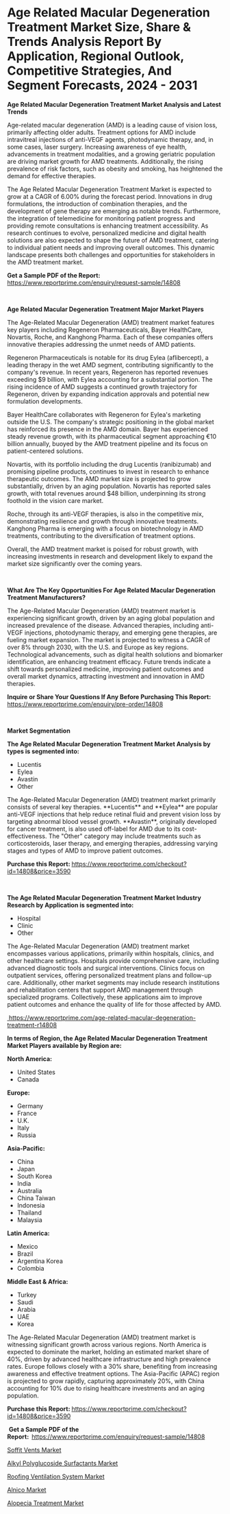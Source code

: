 <p><h1>Age Related Macular Degeneration Treatment Market Size, Share & Trends Analysis Report By Application, Regional Outlook, Competitive Strategies, And Segment Forecasts, 2024 - 2031</h1></p><p><strong>Age Related Macular Degeneration Treatment Market Analysis and Latest Trends</strong></p>
<p><p>Age-related macular degeneration (AMD) is a leading cause of vision loss, primarily affecting older adults. Treatment options for AMD include intravitreal injections of anti-VEGF agents, photodynamic therapy, and, in some cases, laser surgery. Increasing awareness of eye health, advancements in treatment modalities, and a growing geriatric population are driving market growth for AMD treatments. Additionally, the rising prevalence of risk factors, such as obesity and smoking, has heightened the demand for effective therapies.</p><p>The Age Related Macular Degeneration Treatment Market is expected to grow at a CAGR of 6.00% during the forecast period. Innovations in drug formulations, the introduction of combination therapies, and the development of gene therapy are emerging as notable trends. Furthermore, the integration of telemedicine for monitoring patient progress and providing remote consultations is enhancing treatment accessibility. As research continues to evolve, personalized medicine and digital health solutions are also expected to shape the future of AMD treatment, catering to individual patient needs and improving overall outcomes. This dynamic landscape presents both challenges and opportunities for stakeholders in the AMD treatment market.</p></p>
<p><strong>Get a Sample PDF of the Report:&nbsp;</strong> <a href="https://www.reportprime.com/enquiry/request-sample/14808?utm_campaign=1835&utm_medium=2&utm_source=Github&utm_content=ia&utm_term=29112024&utm_id=age-related-macular-degeneration-treatment">https://www.reportprime.com/enquiry/request-sample/14808</a></p>
<p>&nbsp;</p>
<p><strong>Age Related Macular Degeneration Treatment Major Market Players</strong></p>
<p><p>The Age-Related Macular Degeneration (AMD) treatment market features key players including Regeneron Pharmaceuticals, Bayer HealthCare, Novartis, Roche, and Kanghong Pharma. Each of these companies offers innovative therapies addressing the unmet needs of AMD patients.</p><p>Regeneron Pharmaceuticals is notable for its drug Eylea (aflibercept), a leading therapy in the wet AMD segment, contributing significantly to the company's revenue. In recent years, Regeneron has reported revenues exceeding $9 billion, with Eylea accounting for a substantial portion. The rising incidence of AMD suggests a continued growth trajectory for Regeneron, driven by expanding indication approvals and potential new formulation developments.</p><p>Bayer HealthCare collaborates with Regeneron for Eylea's marketing outside the U.S. The company's strategic positioning in the global market has reinforced its presence in the AMD domain. Bayer has experienced steady revenue growth, with its pharmaceutical segment approaching €10 billion annually, buoyed by the AMD treatment pipeline and its focus on patient-centered solutions.</p><p>Novartis, with its portfolio including the drug Lucentis (ranibizumab) and promising pipeline products, continues to invest in research to enhance therapeutic outcomes. The AMD market size is projected to grow substantially, driven by an aging population. Novartis has reported sales growth, with total revenues around $48 billion, underpinning its strong foothold in the vision care market.</p><p>Roche, through its anti-VEGF therapies, is also in the competitive mix, demonstrating resilience and growth through innovative treatments. Kanghong Pharma is emerging with a focus on biotechnology in AMD treatments, contributing to the diversification of treatment options.</p><p>Overall, the AMD treatment market is poised for robust growth, with increasing investments in research and development likely to expand the market size significantly over the coming years.</p></p>
<p>&nbsp;</p>
<p><strong>What Are The Key Opportunities For Age Related Macular Degeneration Treatment Manufacturers?</strong></p>
<p><p>The Age-Related Macular Degeneration (AMD) treatment market is experiencing significant growth, driven by an aging global population and increased prevalence of the disease. Advanced therapies, including anti-VEGF injections, photodynamic therapy, and emerging gene therapies, are fueling market expansion. The market is projected to witness a CAGR of over 8% through 2030, with the U.S. and Europe as key regions. Technological advancements, such as digital health solutions and biomarker identification, are enhancing treatment efficacy. Future trends indicate a shift towards personalized medicine, improving patient outcomes and overall market dynamics, attracting investment and innovation in AMD therapies.</p></p>
<p><strong>Inquire or Share Your Questions If Any Before Purchasing This Report:</strong> <a href="https://www.reportprime.com/enquiry/pre-order/14808?utm_campaign=1835&utm_medium=2&utm_source=Github&utm_content=ia&utm_term=29112024&utm_id=age-related-macular-degeneration-treatment">https://www.reportprime.com/enquiry/pre-order/14808</a></p>
<p>&nbsp;</p>
<p><strong>Market Segmentation</strong></p>
<p><strong>The Age Related Macular Degeneration Treatment Market Analysis by types is segmented into:</strong></p>
<p><ul><li>Lucentis</li><li>Eylea</li><li>Avastin</li><li>Other</li></ul></p>
<p><p>The Age-Related Macular Degeneration (AMD) treatment market primarily consists of several key therapies. **Lucentis** and **Eylea** are popular anti-VEGF injections that help reduce retinal fluid and prevent vision loss by targeting abnormal blood vessel growth. **Avastin**, originally developed for cancer treatment, is also used off-label for AMD due to its cost-effectiveness. The "Other" category may include treatments such as corticosteroids, laser therapy, and emerging therapies, addressing varying stages and types of AMD to improve patient outcomes.</p></p>
<p><strong>Purchase this Report:&nbsp;</strong><a href="https://www.reportprime.com/checkout?id=14808&price=3590&utm_campaign=1835&utm_medium=2&utm_source=Github&utm_content=ia&utm_term=29112024&utm_id=age-related-macular-degeneration-treatment">https://www.reportprime.com/checkout?id=14808&price=3590</a></p>
<p>&nbsp;</p>
<p><strong>The Age Related Macular Degeneration Treatment Market Industry Research by Application is segmented into:</strong></p>
<p><ul><li>Hospital</li><li>Clinic</li><li>Other</li></ul></p>
<p><p>The Age-Related Macular Degeneration (AMD) treatment market encompasses various applications, primarily within hospitals, clinics, and other healthcare settings. Hospitals provide comprehensive care, including advanced diagnostic tools and surgical interventions. Clinics focus on outpatient services, offering personalized treatment plans and follow-up care. Additionally, other market segments may include research institutions and rehabilitation centers that support AMD management through specialized programs. Collectively, these applications aim to improve patient outcomes and enhance the quality of life for those affected by AMD.</p></p>
<p><a href="https://www.reportprime.com/age-related-macular-degeneration-treatment-r14808?utm_campaign=1835&utm_medium=2&utm_source=Github&utm_content=ia&utm_term=29112024&utm_id=age-related-macular-degeneration-treatment">&nbsp;https://www.reportprime.com/age-related-macular-degeneration-treatment-r14808</a></p>
<p><strong>In terms of Region, the Age Related Macular Degeneration Treatment Market Players available by Region are:</strong></p>
<p>
    <p> <strong> North America: </strong>
        <ul>
            <li>United States</li>
            <li>Canada</li>
        </ul>
        </p> 
    <p> <strong> Europe: </strong>
        <ul>
            <li>Germany</li>
            <li>France</li>
            <li>U.K.</li>
            <li>Italy</li>
            <li>Russia</li>
        </ul>
        </p> 
    <p> <strong> Asia-Pacific: </strong>
        <ul>
            <li>China</li>
            <li>Japan</li>
            <li>South Korea</li>
            <li>India</li>
            <li>Australia</li>
            <li>China Taiwan</li>
            <li>Indonesia</li>
            <li>Thailand</li>
            <li>Malaysia</li>
        </ul>
        </p> 
    <p> <strong> Latin America: </strong>
        <ul>
            <li>Mexico</li>
            <li>Brazil</li>
            <li>Argentina Korea</li>
            <li>Colombia</li>
        </ul>
        </p> 
    <p> <strong> Middle East & Africa: </strong>
        <ul>
            <li>Turkey</li>
            <li>Saudi</li>
            <li>Arabia</li>
            <li>UAE</li>
            <li>Korea</li>
        </ul>
    </p>
    </p>
<p><p>The Age-Related Macular Degeneration (AMD) treatment market is witnessing significant growth across various regions. North America is expected to dominate the market, holding an estimated market share of 40%, driven by advanced healthcare infrastructure and high prevalence rates. Europe follows closely with a 30% share, benefiting from increasing awareness and effective treatment options. The Asia-Pacific (APAC) region is projected to grow rapidly, capturing approximately 20%, with China accounting for 10% due to rising healthcare investments and an aging population.</p></p>
<p><strong>Purchase this Report: </strong><a href="https://www.reportprime.com/checkout?id=14808&price=3590&utm_campaign=1835&utm_medium=2&utm_source=Github&utm_content=ia&utm_term=29112024&utm_id=age-related-macular-degeneration-treatment">https://www.reportprime.com/checkout?id=14808&price=3590</a></p>
<p>&nbsp;<strong>Get a Sample PDF of the Report:&nbsp;&nbsp;</strong><a href="https://www.reportprime.com/enquiry/request-sample/14808?utm_campaign=1835&utm_medium=2&utm_source=Github&utm_content=ia&utm_term=29112024&utm_id=age-related-macular-degeneration-treatment">https://www.reportprime.com/enquiry/request-sample/14808</a></p>
<p><strong></strong></p>
<p><p><a href="https://issuu.com/reportprime-2/docs/soffit-vents-market-size-2030.pptx?utm_campaign=1835&utm_medium=2&utm_source=Github&utm_content=ia&utm_term=29112024&utm_id=age-related-macular-degeneration-treatment">Soffit Vents Market</a></p><p><a href="https://www.linkedin.com/pulse/alkyl-polyglucoside-surfactants-market-velocity-105-cagr-oztue?utm_campaign=1835&utm_medium=2&utm_source=Github&utm_content=ia&utm_term=29112024&utm_id=age-related-macular-degeneration-treatment">Alkyl Polyglucoside Surfactants Market</a></p><p><a href="https://issuu.com/reportprime-2/docs/roofing-ventilation-system-market-size-2030.pptx?utm_campaign=1835&utm_medium=2&utm_source=Github&utm_content=ia&utm_term=29112024&utm_id=age-related-macular-degeneration-treatment">Roofing Ventilation System Market</a></p><p><a href="https://www.linkedin.com/pulse/alnico-market-pulse-87-expansion-blueprint-2024-2031-advanced-res-kzxbe?utm_campaign=1835&utm_medium=2&utm_source=Github&utm_content=ia&utm_term=29112024&utm_id=age-related-macular-degeneration-treatment">Alnico Market</a></p><p><a href="https://www.linkedin.com/pulse/exploring-alopecia-treatment-market-size-share-growth-rate-revenue-phv7c?utm_campaign=1835&utm_medium=2&utm_source=Github&utm_content=ia&utm_term=29112024&utm_id=age-related-macular-degeneration-treatment">Alopecia Treatment Market</a></p></p>